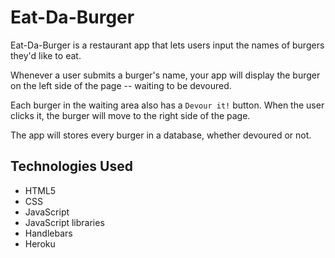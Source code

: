 # Eat-Da-Burger

Eat-Da-Burger is a restaurant app that lets users input the names of burgers they'd like to eat.

Whenever a user submits a burger's name, your app will display the burger on the left side of the page -- waiting to be devoured.

Each burger in the waiting area also has a `Devour it!` button. When the user clicks it, the burger will move to the right side of the page.

The app will stores every burger in a database, whether devoured or not.

## Technologies Used
- HTML5
- CSS
- JavaScript
- JavaScript libraries
- Handlebars
- Heroku

